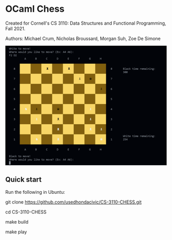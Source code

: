 # OCaml Chess
Created for Cornell's CS 3110: Data Structures and Functional Programming, Fall 2021.

Authors: Michael Crum, Nicholas Broussard, Morgan Suh, Zoe De Simone

![The program in action](Chess.png)

## Quick start
Run the following in Ubuntu:

git clone https://github.com/usedhondacivic/CS-3110-CHESS.git

cd CS-3110-CHESS

make build

make play
